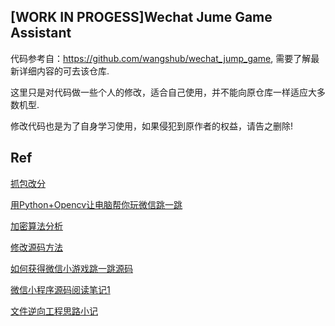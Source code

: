 ## [WORK IN PROGESS]Wechat Jume Game Assistant

代码参考自：https://github.com/wangshub/wechat_jump_game, 需要了解最新详细内容的可去该仓库.

这里只是对代码做一些个人的修改，适合自己使用，并不能向原仓库一样适应大多数机型.

修改代码也是为了自身学习使用，如果侵犯到原作者的权益，请告之删除!


## Ref

[抓包改分](https://zhuanlan.zhihu.com/p/32473340)

[用Python+Opencv让电脑帮你玩微信跳一跳](https://zhuanlan.zhihu.com/p/32502071?utm_source=wechat_session&utm_medium=social)

[加密算法分析](https://zhuanlan.zhihu.com/p/32594563)

[修改源码方法](https://bbs.pediy.com/thread-223677.html)

[如何获得微信小游戏跳一跳源码](https://www.v2ex.com/t/419352?p=1)

[微信小程序源码阅读笔记1](http://lrdcq.com/me/read.php/66.htm)

[文件逆向工程思路小记](http://lrdcq.com/me/read.php/67.htm)
